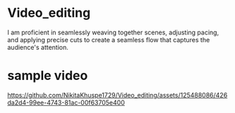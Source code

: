 # Video_editing
I am proficient in seamlessly weaving together scenes, adjusting pacing, and applying precise cuts to create a seamless flow that captures the audience's attention.
# sample video


https://github.com/NikitaKhuspe1729/Video_editing/assets/125488086/426da2d4-99ee-4743-81ac-00f63705e400


